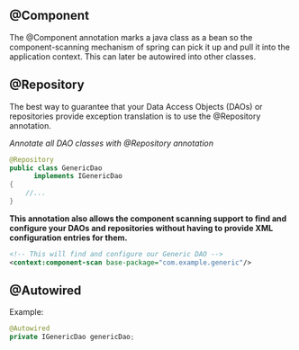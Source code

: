 <!--
published-date: 2015-07-18
title: spring mvc concepts used
tags: spring, mvc
-->

## @Component

The @Component annotation marks a java class as a bean so the component-scanning mechanism of spring can pick it up and pull it into the application context. This can later be autowired into other classes.

## @Repository
The best way to guarantee that your Data Access Objects (DAOs) or repositories provide exception translation is to use the  @Repository annotation. 

*Annotate all DAO classes with @Repository annotation*

```java
@Repository
public class GenericDao
      implements IGenericDao	
{
    //...
}
```

**This annotation also allows the component scanning support to find and configure your DAOs and repositories without having to provide XML configuration entries for them.**

```xml
<!-- This will find and configure our Generic DAO -->
<context:component-scan base-package="com.example.generic"/> 
```

## @Autowired

Example:

```java
@Autowired
private IGenericDao genericDao;
```
